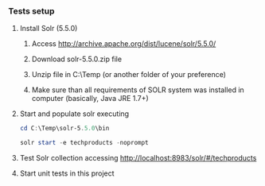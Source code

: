 ﻿### Tests setup
1.  Install Solr (5.5.0)
    1. Access <http://archive.apache.org/dist/lucene/solr/5.5.0/>

    2. Download solr-5.5.0.zip file

    3. Unzip file in C:\Temp (or another folder of your preference)

    4. Make sure than all requirements of SOLR system was installed in computer (basically, Java JRE 1.7+)

2.  Start and populate solr executing
    ```powershell
    cd C:\Temp\solr-5.5.0\bin
    
    solr start -e techproducts -noprompt
    ```

3.  Test Solr collection accessing <http://localhost:8983/solr/#/techproducts>

4.  Start unit tests in this project